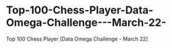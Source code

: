 # Top-100-Chess-Player-Data-Omega-Challenge---March-22-
Top 100 Chess Player [Data Omega Challenge - March 22]
